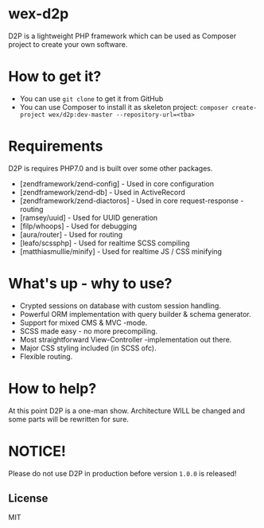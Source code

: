 # wex-d2p

D2P is a lightweight PHP framework which can be used as Composer project to create your own software.

# How to get it?

  - You can use `git clone` to get it from GitHub
  - You can use Composer to install it as skeleton project: 
    `composer create-project wex/d2p:dev-master --repository-url=<tba>`

# Requirements

D2P is requires PHP7.0 and is built over some other packages.

* [zendframework/zend-config] - Used in core configuration
* [zendframework/zend-db] - Used in ActiveRecord
* [zendframework/zend-diactoros] - Used in core request-response -routing
* [ramsey/uuid] - Used for UUID generation
* [filp/whoops] - Used for debugging
* [aura/router] - Used for routing
* [leafo/scssphp] - Used for realtime SCSS compiling
* [matthiasmullie/minify] - Used for realtime JS / CSS minifying

# What's up - why to use?

* Crypted sessions on database with custom session handling.
* Powerful ORM implementation with query builder & schema generator.
* Support for mixed CMS & MVC -mode.
* SCSS made easy - no more precompiling.
* Most straightforward View-Controller -implementation out there.
* Major CSS styling included (in SCSS ofc).
* Flexible routing.

# How to help?

At this point D2P is a one-man show. Architecture WILL be changed and some parts will be rewritten for sure.

# NOTICE!

Please do not use D2P in production before version `1.0.0` is released!

License
----

MIT